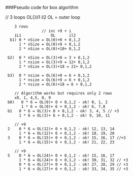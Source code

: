 ###Pseudo code for box algorithm 
 
 // 3 loops OL{}il1 il2
OL = outer loop

        3 rows
                    // inc +9 + i
        iL1             OL      il2
      b1) 0 * nSize = OL(0)+0 + 0,1,2
          1 * nSize = OL(0)+9 + 0,1,2
          2 * nSize = OL(0)+18+ 0,1,2
    
     b2)  0 * nSize = OL(3)+0 = 3 + 0,1,2
          1 * nsize = OL(3)+9 = 12+ 0,1,2
          2 * nSize = OL(3)+18 = 21+ 0,1,2

     b3)  0 * nsize = OL(6)+0 = 6 + 0,1,2
          1 * nsize = OL(6)+9 = 6 + 0,1,2
          2 * nsize = OL(6)+18 = 6 + 0,1,2

        // Algorithm works but requires only 2 rows
        x0, 1, 4,5, 8, 9
     b0)   0 * 6 = OL(0)+ 0 + 0,1,2 - ok! 0, 1, 2
           1 * 6 = OL(0)+ 6 + 0,1,2 - ok! 6, 7,8
     b1   0 * 6 = OL(3)+ 0 + 0,1,2 - ok! 3, 4, 5 // +3
          1 * 6 = OL(3)+ 6 + 0,1,2 - ok! 9, 10, 11

        // +9
     2    0 * 6 = OL(12)+ 0 + 0,1,2 - ok! 12, 13, 14
          1 * 6 = OL(12)+ 6 + 0,1,2 - ok! 18, 19, 20
     3    0 * 6 = OL(15)+ 0 + 0,1,2 - ok! 15, 16, 17 //+3
          1 * 6 = OL(15)+ 6 + 0,1,2 - ok! 21, 22, 23
          
        // +9
     5    0 * 6 = OL(24)+ 0 + 0,1,2 - ok! 15, 16, 17
          1 * 6 = OL(24)+ 6 + 0,1,2 - ok! 30, 31, 32 // +3
          0 * 6 = OL(27)+ 0 + 0,1,2 - ok! 27, 28, 29 // +3
          1 * 6 = OL(27)+ 6 + 0,1,2 - ok! 33, 34, 35 // +3